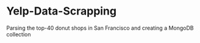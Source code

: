 # Yelp-Data-Scrapping
Parsing the top-40 donut shops in San Francisco and creating a MongoDB collection
